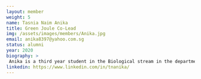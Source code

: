 ```yaml
---
layout: member
weight: 5
name: Tasnia Naim Anika
title: Green Joule Co-Lead
img: /assets/images/members/Anika.jpg
email: anika8397@yahoo.com.sg
status: alumni
year: 2020
biography: >
 Anika is a third year student in the Biological stream in the department of Chemical and Biological Engineering. She has been in Envision since 2017 and is currently the co-lead of Green Joule this year. Her role is to oversee the team and provide support to the sub-team leads and other members as well as communicating with the advisors. In addition, she researches the best conditions to grow algae under and working in the lab. She is passionate about sustainability and has special interests in pharmaceuticals, and is looking to cultivate her interest in the improvement of the environment in various ways. She loves Harry Potter and Star Wars, reading, and chicken wings. 
linkedin: https://www.linkedin.com/in/tnanika/
---
```

